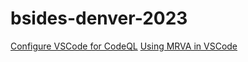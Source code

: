 # bsides-denver-2023

[Configure VSCode for CodeQL](https://codeql.github.com/docs/codeql-for-visual-studio-code/setting-up-codeql-in-visual-studio-code/)
[Using MRVA in VSCode](https://codeql.github.com/docs/codeql-for-visual-studio-code/running-codeql-queries-at-scale-with-mrva/)
